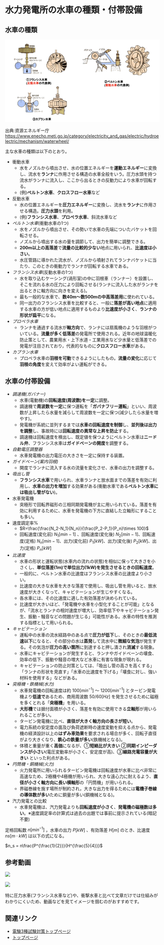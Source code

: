 # 水力発電所の水車の種類・付帯設備

## 水車の種類 

![水車の種類](01_suiryoku2_suisha.png "水車の種類")

出典:資源エネルギー庁 https://www.enecho.meti.go.jp/category/electricity_and_gas/electric/hydroelectric/mechanism/waterwheel/


主な水車の種類は以下のとおり。

- 衝動水車
    - 水をノズルから噴出させ、水の位置エネルギーを**運動エネルギー**に変換し、流水を**ランナ**に作用させる構造の水車全般をいう。圧力水頭を持つ流水がランナに流入し、ここから出るときの反動力により水車が回転する。
    - (例)**ペルトン水車**、**クロスフロー水車**など
- 反動水車
    - 水の位置エネルギーを**圧力エネルギー**に変換し、流水を**ランナ**に作用させる構造。**圧力水頭**を利用。
    - (例)**フランシス水車**、**プロペラ水車**、斜流水車など
- *ペルトン水車*(衝動水車の1つ)	
    - 水をノズルから噴出させ、その勢いで水車の先端についたバケットを回転させる。
    - ノズルから噴出する水の量を調節して、出力を簡単に調整できる。
    - **200m以上の高落差**で**流量の比較的少ない**地点に用いられ、**比速度は小さい**。
    - 水圧管路に導かれた流水が、ノズルから噴射されてランナバケットに当たり、このときの衝動力でランナが回転する水車である。
- *フランシス水車*(反動水車の1つ)
    - 水を取り込むケーシング(渦形室)の中に羽根車（ランナー）を設置し、そこを流れる水の圧力により回転させる(ランナに流入した水がランナを出るときに軸方向に向きを変える)。
    - 最も一般的な水車で、**数40m～数500mの中高落差用**に使われている。
    - 同一出力のフランシス水車を比較すると、一般に**落差が高い地点**に適用する水車の方が低い地点に適用するものより**比速度が小さく**、**ランナの形状が扁平**になる。
- *プロペラ水車*
    - ランナを通過する流水が**軸方向**で、ランナには扇風機のような羽根がついている。**流量が多く低落差**の発電所で使用される。近年の地球温暖化防止策として、農業用水・上下水道・工業用水など少水量と低落差での発電が注目されており，代表的なものに**クロスフロー水車**がある。
- *カプラン水車*
    - プロペラ水車の**羽根を可動**できるようにしたもの。**流量の変化**に応じて**羽根の角度**を変えて効率がよい運転ができる。

## 水車の付帯設備

- *調速機(ガバナー)*
    - 水車(電動機)の**回転速度(周波数)を一定**に調整。
    - 調速機で**周波数を一定**に保つ運転を「**ガバナフリー運転**」といい、周波数が上昇したら水量を減らして周波数を一定に保つ(減少したら水量を増やす)。
    - 発電機が系統に並列するまでは**水車の回転速度を制御**し、**並列後は出力を調整**し、事故時には**回転速度の異常な上昇を防止**する。
    - 調速機は回転速度を検出し、既定値を保つようにペルトン水車は**ニードル弁**、フランシス水車は**ガイドベーンの開度**を調整する。
- *自動電圧調整器*
    - 水車発電機の出力電圧の大きさを一定に保持する装置。
- *ガイドベーン(案内羽根)*
    - 開度でランナに流入する水の流量を変化させ、水車の出力を調整する。
- *吸出し管*
    - **フランシス水車**で用いられ、水車ランナと放水面までの落差を有効に利用し、**水車の出力を増加**する効果がある(衝動水車である**ペルトン水車には吸出し管がない**)。
- 水車発電機
    - 突極形で回転界磁形の三相同期発電機が主に用いられている。落差を有効に利用するために、水車を発電機の下方に直結した立軸形にすることも多い。
- 速度調定率%
    - $R=\frac{\frac{N_2-N_1}{N_n}}{\frac{P_2-P_1}{P_n}\times 100}$ 
    - 回転速度(変化前) $N_1[min-1]$ 、回転速度(変化後) $N_2[min-1]$、回転速度(定格) $N_n[min-1]$、出力(変化前) $P_1[kW]$、出力(変化後) $P_2[kW]$、出力(定格) $P_n[kW]$
- *比速度*
    - 水車の形状と運転状態(水車内の流れの状態)を相似に保って大きさを小さくし、**単位落差(1m)で単位出力(1kW)を発生させるときの回転速度**。
    - 一般的に、ペルトン水車の比速度はフランシス水車の比速度より小さい。
    - 比速度の大きな水車を大きな落差で使用し、吸出し管を用いると、放水速度が大きくなって、キャビテーションが生じやすくなる。
    - 各水車には、その比速度に適した有効落差が決められている。
    - 比速度が大きいほど、「発電機や水車を小型化することが可能」となるが、「流水とランナの相対速度が増大し、効率低下やキャビテーション発生、振動・騒音などの問題が生じる」可能性がある。水車の特性を推測する指標として用いられる。
- *キャビテーション*
    - 運転中の水車の流水経路中のある点で**圧力が低下**し、そのときの**最低流速以下**になると、その部分の水は**蒸発**して流水中に**微細な気泡**が発生する。その気泡が**圧力の高い箇所**に到達すると押し潰され**消滅**する現象。
    - 水車にキャビテーションが発生すると、ランナやガイドベーンの壊食、効率の低下、振動や騒音の増大など水車に有害な現象が現れる。
    - キャビテーションの防止対策としては、「吸出し管の高さを高くする」「ランナの形状を見直す」「水車の比速度を下げる」「壊食に対し、強い材料を使用する」などがある。
- *突極機・鉄機械(水力)*
    - 水車発電機の回転速度は約 $100[min^{−1}]$ ～ $1200[min^{−1}]$ とタービン発電機より**低速で**あるため、商用周波数 $50/60[Hz]$ を発生させるために磁極を多くとれる「**突極機**」を用いる。
    - **大形機**では据付面積が小さく、落差を有効に使用できる**立軸形**が用いられることが多い。
    - タービン発電機に比べ、**直径が大きく軸方向の長さが短い**。
    - 電力系統の安定度の面及び負荷遮断時の速度変動を抑える点から、発電機の経済設計以上の**はずみ車効果**を要求される場合が多く、回転子直径がより大きくなり、**鉄心の鉄量が多い**(鉄機械となる)。
    - 体積と重量が重く**高価**になるが、①**短絡比が大きい** ②**同期インピーダンスが小さい**(電圧変動率が小さく、安定度が高)、③**線路充電容量が大きい** といった利点がある。
- *円筒機・銅機械(火力)*
    - 火力発電所に用いられるタービン発電機は回転速度が水車に比べ非常に高速なため、2極機や4極機が用いられ、大きな遠心力に耐えるよう、**直径が小さく軸方向に長い横軸形**の「円筒機」が用いられる。
    - 界磁巻線を施す場所が制約され，大きな出力を得るためには**電機子巻線の導体数が多い**ために銅量が多い(銅機械となる)。
- 汽力発電との比較
    - 水車発電機は、汽力発電よりも**回転速度が小さく**、**発電機の磁極数は多い**。※速度調定率の計算式は過去の出題では事前に提示されている(暗記不要)


定格回転数 $n[min^{−1}]$ ，水車の出力 $P[kW]$  、有効落差 $H[m]$ のとき、比速度 $ns[m\cdot kW]$ は以下の式になる。

 $n_s = n\frac{P^{\frac{1}{2}}}{H^{\frac{5}{4}}}$ 

## 参考動画

[![](https://img.youtube.com/vi/kEA3AwFf-OY/0.jpg)](https://www.youtube.com/watch?v=kEA3AwFf-OY)

[![](https://img.youtube.com/vi/hxoSf7sEJFg/0.jpg)](https://www.youtube.com/watch?v=hxoSf7sEJFg)

特に圧力水車(フランシス水車など)や、衝撃水車と比べて文章だけでは仕組みがわかりにくいため、動画などを見てイメージを掴むのがおすすめです。

## 関連リンク

- [電験3種試験対策トップページ](../index.md)
- [トップページ](../../../index.md)